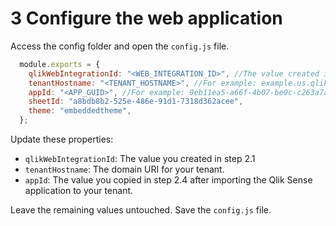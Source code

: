 # 3 Configure the web application

Access the config folder and open the `config.js` file.

```javascript
  module.exports = {
    qlikWebIntegrationId: "<WEB_INTEGRATION_ID>", //The value created in 2.4
    tenantHostname: "<TENANT_HOSTNAME>", //For example: example.us.qlikcloud.com
    appId: "<APP_GUID>", //For example: 9eb11ea5-a66f-4b07-be0c-c263a7aad51e
    sheetId: "a8bdb8b2-525e-486e-91d1-7318d362acee",
    theme: "embeddedtheme",
  };
```
Update these properties:

* `qlikWebIntegrationId`: The value you created in step 2.1
* `tenantHostname`: The domain URI for your tenant.
* `appId`: The value you copied in step 2.4 after importing the Qlik Sense application to your tenant.

Leave the remaining values untouched. Save the `config.js` file.
